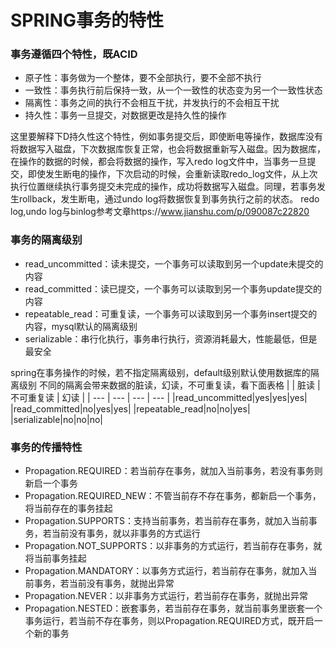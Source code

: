 # SPRING事务的特性

### 事务遵循四个特性，既ACID
* 原子性：事务做为一个整体，要不全部执行，要不全部不执行
* 一致性：事务执行前后保持一致，从一个一致性的状态变为另一个一致性状态
* 隔离性：事务之间的执行不会相互干扰，并发执行的不会相互干扰
* 持久性：事务一旦提交，对数据更改是持久性的操作

这里要解释下D持久性这个特性，例如事务提交后，即使断电等操作，数据库没有将数据写入磁盘，下次数据库恢复正常，也会将数据重新写入磁盘。因为数据库，在操作的数据的时候，都会将数据的操作，写入redo log文件中，当事务一旦提交，即使发生断电的操作，下次启动的时候，会重新读取redo_log文件，从上次执行位置继续执行事务提交未完成的操作，成功将数据写入磁盘。同理，若事务发生rollback，发生断电，通过undo log将数据恢复到事务执行之前的状态。
redo log,undo log与binlog参考文章https://www.jianshu.com/p/090087c22820


### 事务的隔离级别
* read_uncommitted：读未提交，一个事务可以读取到另一个update未提交的内容
* read_committed：读已提交，一个事务可以读取到另一个事务update提交的内容
* repeatable_read：可重复读，一个事务可以读取到另一个事务insert提交的内容，mysql默认的隔离级别
* serializable：串行化执行，事务串行执行，资源消耗最大，性能最低，但是最安全

spring在事务操作的时候，若不指定隔离级别，default级别默认使用数据库的隔离级别
不同的隔离会带来数据的脏读，幻读，不可重复读，看下面表格
|  | 脏读 | 不可重复读 | 幻读 |
| --- | --- | --- | --- |
|read_uncommitted|yes|yes|yes|
|read_committed|no|yes|yes|
|repeatable_read|no|no|yes|
|serializable|no|no|no|


### 事务的传播特性
* Propagation.REQUIRED：若当前存在事务，就加入当前事务，若没有事务则新启一个事务
* Propagation.REQUIRED_NEW：不管当前存不存在事务，都新启一个事务，将当前存在的事务挂起
* Propagation.SUPPORTS：支持当前事务，若当前存在事务，就加入当前事务，若当前没有事务，就以非事务的方式运行
* Propagation.NOT_SUPPORTS：以非事务的方式运行，若当前存在事务，就将当前事务挂起
* Propagation.MANDATORY：以事务方式运行，若当前存在事务，就加入当前事务，若当前没有事务，就抛出异常
* Propagation.NEVER：以非事务方式运行，若当前存在事务，就抛出异常
* Propagation.NESTED：嵌套事务，若当前存在事务，就当前事务里嵌套一个事务运行，若当前不存在事务，则以Propagation.REQUIRED方式，既开启一个新的事务



